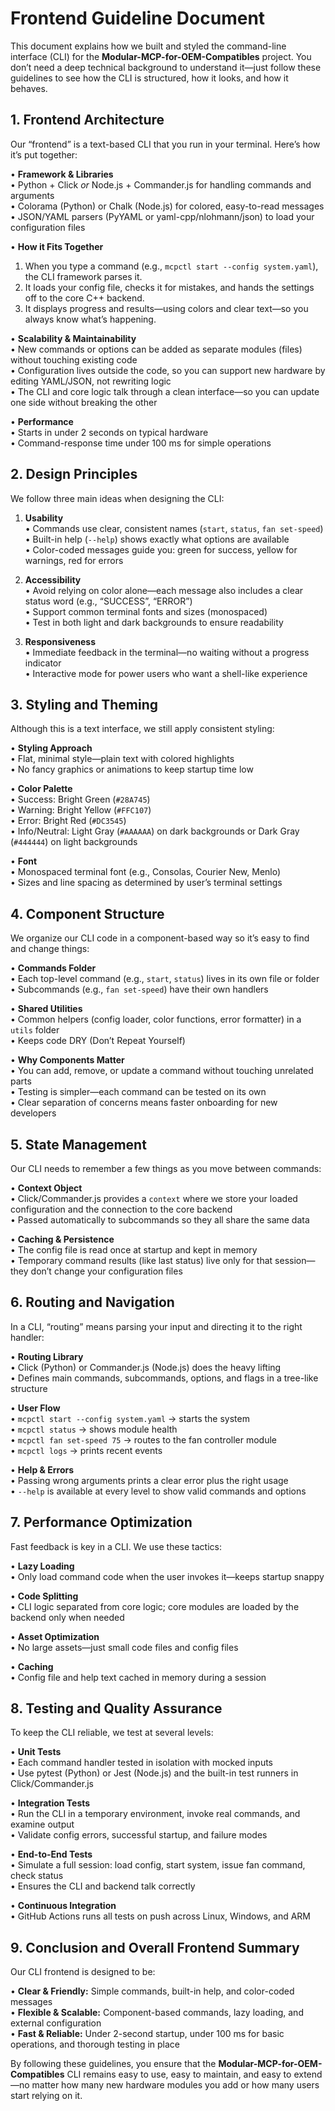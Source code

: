 # Frontend Guideline Document

This document explains how we built and styled the command-line interface (CLI) for the **Modular-MCP-for-OEM-Compatibles** project. You don’t need a deep technical background to understand it—just follow these guidelines to see how the CLI is structured, how it looks, and how it behaves.

## 1. Frontend Architecture

Our “frontend” is a text-based CLI that you run in your terminal. Here’s how it’s put together:

• **Framework & Libraries**  
  • Python + Click *or* Node.js + Commander.js for handling commands and arguments  
  • Colorama (Python) or Chalk (Node.js) for colored, easy-to-read messages  
  • JSON/YAML parsers (PyYAML or yaml-cpp/nlohmann/json) to load your configuration files

• **How it Fits Together**  
  1. When you type a command (e.g., `mcpctl start --config system.yaml`), the CLI framework parses it.  
  2. It loads your config file, checks it for mistakes, and hands the settings off to the core C++ backend.  
  3. It displays progress and results—using colors and clear text—so you always know what’s happening.

• **Scalability & Maintainability**  
  • New commands or options can be added as separate modules (files) without touching existing code  
  • Configuration lives outside the code, so you can support new hardware by editing YAML/JSON, not rewriting logic  
  • The CLI and core logic talk through a clean interface—so you can update one side without breaking the other

• **Performance**  
  • Starts in under 2 seconds on typical hardware  
  • Command-response time under 100 ms for simple operations

## 2. Design Principles

We follow three main ideas when designing the CLI:

1. **Usability**  
   • Commands use clear, consistent names (`start`, `status`, `fan set-speed`)  
   • Built-in help (`--help`) shows exactly what options are available  
   • Color-coded messages guide you: green for success, yellow for warnings, red for errors

2. **Accessibility**  
   • Avoid relying on color alone—each message also includes a clear status word (e.g., “SUCCESS”, “ERROR”)  
   • Support common terminal fonts and sizes (monospaced)  
   • Test in both light and dark backgrounds to ensure readability

3. **Responsiveness**  
   • Immediate feedback in the terminal—no waiting without a progress indicator  
   • Interactive mode for power users who want a shell-like experience

## 3. Styling and Theming

Although this is a text interface, we still apply consistent styling:

• **Styling Approach**  
  • Flat, minimal style—plain text with colored highlights  
  • No fancy graphics or animations to keep startup time low  

• **Color Palette**  
  • Success: Bright Green (`#28A745`)  
  • Warning: Bright Yellow (`#FFC107`)  
  • Error: Bright Red (`#DC3545`)  
  • Info/Neutral: Light Gray (`#AAAAAA`) on dark backgrounds or Dark Gray (`#444444`) on light backgrounds

• **Font**  
  • Monospaced terminal font (e.g., Consolas, Courier New, Menlo)  
  • Sizes and line spacing as determined by user’s terminal settings

## 4. Component Structure

We organize our CLI code in a component-based way so it’s easy to find and change things:

• **Commands Folder**  
  • Each top-level command (e.g., `start`, `status`) lives in its own file or folder  
  • Subcommands (e.g., `fan set-speed`) have their own handlers

• **Shared Utilities**  
  • Common helpers (config loader, color functions, error formatter) in a `utils` folder  
  • Keeps code DRY (Don’t Repeat Yourself)

• **Why Components Matter**  
  • You can add, remove, or update a command without touching unrelated parts  
  • Testing is simpler—each command can be tested on its own  
  • Clear separation of concerns means faster onboarding for new developers

## 5. State Management

Our CLI needs to remember a few things as you move between commands:

• **Context Object**  
  • Click/Commander.js provides a `context` where we store your loaded configuration and the connection to the core backend  
  • Passed automatically to subcommands so they all share the same data

• **Caching & Persistence**  
  • The config file is read once at startup and kept in memory  
  • Temporary command results (like last status) live only for that session—they don’t change your configuration files

## 6. Routing and Navigation

In a CLI, “routing” means parsing your input and directing it to the right handler:

• **Routing Library**  
  • Click (Python) or Commander.js (Node.js) does the heavy lifting  
  • Defines main commands, subcommands, options, and flags in a tree-like structure

• **User Flow**  
  • `mcpctl start --config system.yaml` → starts the system  
  • `mcpctl status` → shows module health  
  • `mcpctl fan set-speed 75` → routes to the fan controller module  
  • `mcpctl logs` → prints recent events

• **Help & Errors**  
  • Passing wrong arguments prints a clear error plus the right usage  
  • `--help` is available at every level to show valid commands and options

## 7. Performance Optimization

Fast feedback is key in a CLI. We use these tactics:

• **Lazy Loading**  
  • Only load command code when the user invokes it—keeps startup snappy  

• **Code Splitting**  
  • CLI logic separated from core logic; core modules are loaded by the backend only when needed  

• **Asset Optimization**  
  • No large assets—just small code files and config files  

• **Caching**  
  • Config file and help text cached in memory during a session  

## 8. Testing and Quality Assurance

To keep the CLI reliable, we test at several levels:

• **Unit Tests**  
  • Each command handler tested in isolation with mocked inputs  
  • Use pytest (Python) or Jest (Node.js) and the built-in test runners in Click/Commander.js

• **Integration Tests**  
  • Run the CLI in a temporary environment, invoke real commands, and examine output  
  • Validate config errors, successful startup, and failure modes

• **End-to-End Tests**  
  • Simulate a full session: load config, start system, issue fan command, check status  
  • Ensures the CLI and backend talk correctly

• **Continuous Integration**  
  • GitHub Actions runs all tests on push across Linux, Windows, and ARM

## 9. Conclusion and Overall Frontend Summary

Our CLI frontend is designed to be:

• **Clear & Friendly:** Simple commands, built-in help, and color-coded messages  
• **Flexible & Scalable:** Component-based commands, lazy loading, and external configuration  
• **Fast & Reliable:** Under 2-second startup, under 100 ms for basic operations, and thorough testing in place  

By following these guidelines, you ensure that the **Modular-MCP-for-OEM-Compatibles** CLI remains easy to use, easy to maintain, and easy to extend—no matter how many new hardware modules you add or how many users start relying on it.